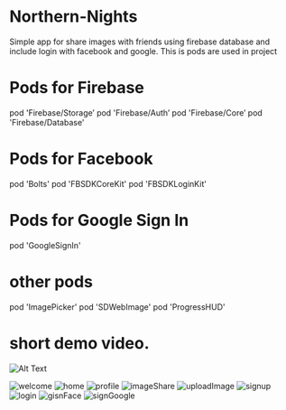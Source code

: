# Northern-Nights
Simple app for share images with friends using firebase database and include login with facebook and google.
This is pods are used in project 

# Pods for Firebase
pod 'Firebase/Storage’
pod 'Firebase/Auth’
pod 'Firebase/Core’
pod 'Firebase/Database'




# Pods for Facebook
pod 'Bolts'
pod 'FBSDKCoreKit'
pod 'FBSDKLoginKit'

# Pods for Google Sign In
pod 'GoogleSignIn'

# other pods
pod 'ImagePicker'
pod 'SDWebImage'
pod 'ProgressHUD'


# short demo video.

![Alt Text](https://j.gifs.com/MwBBY3.gif)

![welcome](https://user-images.githubusercontent.com/34996617/65389343-7cf68480-dd55-11e9-9145-31835579e441.png)
![home](https://user-images.githubusercontent.com/34996617/65389344-7d8f1b00-dd55-11e9-9b11-bab7a235cc25.png)
![profile](https://user-images.githubusercontent.com/34996617/65389345-7d8f1b00-dd55-11e9-8f88-9908bb6284cb.png)
![imageShare](https://user-images.githubusercontent.com/34996617/65389347-7d8f1b00-dd55-11e9-90db-211dcd6e17a8.png)
![uploadImage](https://user-images.githubusercontent.com/34996617/65389348-7e27b180-dd55-11e9-9ec2-d599ff814315.png)
![signup](https://user-images.githubusercontent.com/34996617/65389349-7e27b180-dd55-11e9-82d2-454e64ad9087.png)
![login](https://user-images.githubusercontent.com/34996617/65389350-7ec04800-dd55-11e9-8e24-5ea4a03159d5.png)
![gisnFace](https://user-images.githubusercontent.com/34996617/65389351-7ec04800-dd55-11e9-9f09-29bce428a583.png)
![signGoogle](https://user-images.githubusercontent.com/34996617/65389352-7f58de80-dd55-11e9-8bdb-384b08dd9522.png)
